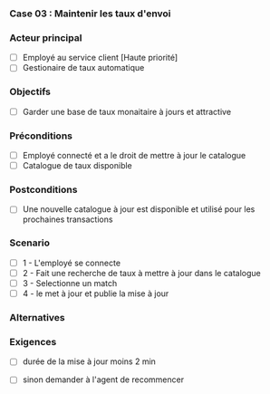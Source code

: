 ### Case 03 :  Maintenir les taux d'envoi

### Acteur principal

- [ ] Employé au service client [Haute priorité]
- [ ] Gestionaire de taux automatique

### Objectifs

- [ ]  Garder une base de taux monaitaire à jours et attractive

### Préconditions

- [ ] Employé connecté et a le droit de mettre à jour le catalogue
- [ ] Catalogue de taux disponible

### Postconditions

- [ ] Une nouvelle catalogue à jour est disponible et utilisé pour les prochaines transactions
### **Scenario**

- [ ] 1 - L'employé se connecte
- [ ] 2 - Fait une recherche de taux à mettre à jour dans le catalogue
- [ ] 3 - Selectionne un match
- [ ] 4 - le met à jour et publie la mise à jour

### Alternatives

### **Exigences**

- [ ] durée de la mise à jour moins 2 min 
- [ ] sinon demander à l'agent de recommencer




